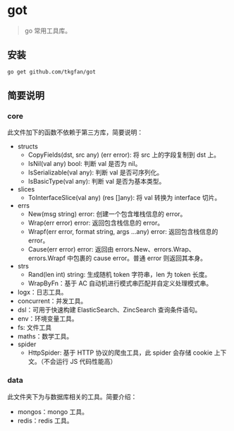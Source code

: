 # got

> go 常用工具库。

## 安装

```bash
go get github.com/tkgfan/got
```

## 简要说明

### core

此文件加下的函数不依赖于第三方库，简要说明：
- structs
  - CopyFields(dst, src any) (err error): 将 src 上的字段复制到 dst 上。
  - IsNil(val any) bool: 判断 val 是否为 nil。
  - IsSerializable(val any): 判断 val 是否可序列化。
  - IsBasicType(val any): 判断 val 是否为基本类型。
- slices
  - ToInterfaceSlice(val any) (res []any): 将 val 转换为 interface 切片。
- errs
  - New(msg string) error: 创建一个包含堆栈信息的 error。
  - Wrap(err error) error: 返回包含栈信息的 error。
  - Wrapf(err error, format string, args ...any) error: 返回包含栈信息的 error。
  - Cause(err error) error: 返回由 errors.New、errors.Wrap、errors.Wrapf 中包裹的 cause error。普通 error 则返回其本身。
- strs
  - Rand(len int) string: 生成随机 token 字符串，len 为 token 长度。
  - WrapByFn：基于 AC 自动机进行模式串匹配并自定义处理模式串。
- logx：日志工具。
- concurrent：并发工具。
- dsl：可用于快速构建 ElasticSearch、ZincSearch 查询条件语句。
- env：环境变量工具。
- fs: 文件工具
- maths：数学工具。
- spider
  - HttpSpider: 基于 HTTP 协议的爬虫工具，此 spider 会存储 cookie 上下文。（不会运行 JS 代码性能高）

### data

此文件夹下为与数据库相关的工具。简要介绍：
- mongos：mongo 工具。
- redis：redis 工具。
